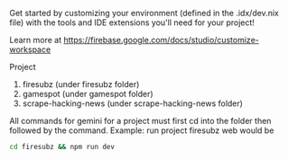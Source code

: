 Get started by customizing your environment (defined in the .idx/dev.nix file) with the tools and IDE extensions you'll need for your project!

Learn more at https://firebase.google.com/docs/studio/customize-workspace

Project
1. firesubz (under firesubz folder)
2. gamespot (under gamespot folder)
3. scrape-hacking-news (under scrape-hacking-news folder)

All commands for gemini for a project must first cd into the folder then followed by the command. 
Example: run project firesubz web would be

```bash
cd firesubz && npm run dev
```